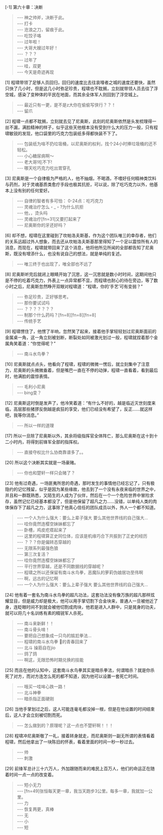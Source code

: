 
[-1] 第六十章：决断
>--- 神之帅斧，决断于此。<br>
>--- 打卡<br>
>--- 沧浪之刀，留痕于此。<br>
>--- 吃饺子咯<br>
>--- 过年啦！<br>
>--- 大哥大嫂过年好！<br>
>--- ？？？<br>
>--- 过年了<br>
>--- 哇，双更<br>
>--- 今天是奇迹再现<br>

[1] 程啸带领了足够人员回归，回归的速度比去往哀嚎者之城的速度还要快，虽然只快了几小时，但是这几小时弥足珍贵，程啸也不耽搁，立刻就带领人员去往了浮空城，感染了变种体的平民在地面，而其余全体军人则回到了浮空城上。
>--- 最近只有一更，是不是z大你在偷偷写侠行？？！<br>
>--- 留爪<br>

[2] 程啸一点都不耽搁，立刻就去见了尼奥斯，此刻的尼奥斯依然是头发梳理得一丝不漏，满脸精神的样子，似乎这些天他根本没有受到什么大的压力一般，只有程啸敏锐的发现，他口袋里的巧克力包装纸多得都快装不下了。
>--- 包装纸为啥不扔垃圾桶，以尼奥斯的权利，找个24小时捧垃圾桶的还不轻松。<br>
>--- 小心糖尿病啊～<br>
>--- 老大哥!吃不下!<br>
>--- 哪天吃巧克力吃出胃穿孔<br>

[3] 尼奥斯是一个自律极为严格的人，他不抽烟，不喝酒，不嗜好任何精神类饮料与药剂，对于灵魂基质类愈疗手段也极其抗拒，可以说，除了吃巧克力以外，他基本上没有别的任何爱好。
>--- 自律的智者有多可怕：
0-24点：吃巧克力<br>
>--- 灵魂治疗怎么・_・?为什么抗拒<br>
>--- 他，，烫头吗<br>
>--- 灵魂治疗[fn=31]又要打起来了<br>
>--- 尼奥斯你的牙还好吗？<br>

[6] 却不想，程啸在这里碰到了坎帕洛夫斯基，作为这个团队唯三的幸存者，他们的关系远超过外人想象，而去还从坎帕洛夫斯基那里得知了一个足以震惊所有人的消息，而现在，程啸就带回来了这个消息，他将他所见所闻的全部都告知了尼奥斯，既没有增添什么，也没有说自己的想法，就是单纯的复述。
>--- 唯三终于也出现了，唯全部也不远了<br>

[8] 尼奥斯听完后就闭上眼睛开始了沉思，这一沉思就是数小时时间，这期间他只是不停的吃着巧克力，外表上一点异常都不显，而程啸也耐心的待在旁边，等了数小时之后，尼奥斯忽然睁开双眼对程啸道：“程啸，你的‘手艺’可有变弱？”
>--- 弥足珍贵，正好够思考。<br>
>--- 那你要试试吗<br>
>--- ？？？？？？？<br>
>--- 制那个什么药吗？[fn=8][fn=8][fn=8]<br>
>--- 传统手艺<br>

[9] 程啸愣住了，他愣了半响，忽然笑了起来，接着他手掌轻轻划过尼奥斯面前的金属桌一角，这一角立刻被划断，断裂处如同被激光划过一般，程啸就捏着那个金属角笑着道：“你觉得呢？”
>--- 南斗水鸟拳？<br>

[10] 尼奥斯就点点头，他看向了程啸，程啸的微微一愣后，就立刻集中了注意力，尼奥斯的头微微垂着，但是嘴巴一直在不停的动弹，程啸一直看着，看到最后时，他满脸的震惊表情。
>--- 毛利小尼奥<br>
>--- bing变？<br>

[12] 尼奥斯这时倒是发声了，他冷笑着道：“有什么不好的，越是临近灭世刻度来临，高层那些猪猡反倒越是疯狂的享受，他们已经没有希望了，反正……就这样吧，我等你消息。”
>--- 所以一样的道理<br>

[17] 所以一旦除了尼奥斯以外，其余将级指挥官全体阵亡，那么尼奥斯在这十到十二小时内，将得到前锋军全部的指挥权。
>--- 直接夺权比什么协商靠谱多了。。<br>

[20] 所以这个决断其实就是一场豪赌。
>--- 你也和楚轩一样只会赌了？<br>

[23] 他有过奇遇，一场匪夷所思的奇遇，那时发生的事情他已经忘记了，只有极隐约的记忆残留，似乎是因为某些缘故，他去到了一个没有永夜来临的世界之中，并且和一群既熟悉，又陌生的人成为了伙伴，然后在一个一个危险世界中冒险求存，虽然记忆已经基本都没了，但是他保留了超凡之力……没错，以单纯人类的肉体保存下了超凡之力，这事除了他真心信任的团队成员以外，外人一个都不知道。
>--- 一个人为什么强大：要么上辈子强大 要么其他世界线的自己强大…<br>
>--- 哇你竟然连樱空妹妹都忘了<br>
>--- 卧槽，鸡皮疙瘩起来了<br>
>--- 这里的程啸算正史同位体，应该是机缘巧合下共振到了正史的经历<br>
>--- ？？？你是偏转态穿越的<br>
>--- 无限系列最强色狼<br>
>--- 第三次复活？<br>
>--- 哇你竟然连樱空妹妹都忘了<br>
>--- 平行世界穿越，还是不同数据线的穿越呢？<br>
>--- 程啸之所以还保留有南斗水鸟拳，恶魔队的萝莉伪娘居功至伟啊<br>
>--- 啊，远古的记忆啊<br>
>--- 一个人为什么强大：要么上辈子强大 要么其他世界线的自己强大…<br>

[24] 他有着一套名为南斗水鸟拳的超凡功法，这套功法没有像万族的超凡那样炫耀显目，但是威力却是极大，他可以用手掌切割下合金块来，普通人一旦被他近了身，连眨眼时间不到就会被他切割成肉块，他若是进入人群中，只是晃身的功夫，就可以将几十名训练有素的精锐军人杀死。
>--- 南斗来新鲜！！<br>
>--- 南斗骨头啃！<br>
>--- 要把自己想象成一只鸟的尴尬拳法...<br>
>--- 程啸的南斗水鸟拳 👴的青春回来了<br>
>--- 北斗 操筋自在jio<br>
>--- 鸽了鸽<br>
>--- 啊这，无限恐怖时期兑换的技能<br>

[25] 而且在他的认知中，这套南斗水鸟拳其实是暗杀拳法，何谓暗杀？就是你杀死了对方，而对方连怎么死的都不知道，因为他可以设置一套死亡时间。
>--- 哦买一哇哞心跌一路！<br>
>--- 北斗神拳<br>
>--- 暗杀指正面硬刚<br>

[26] 当他手掌划过之后，这人可能连毫毛都没掉一根，但是在他设置的时间结束后，这人才会立刻被切割而死。
>--- 怎么做到的？原理呢？这一点也不楚轩啊！！！<br>

[28] 程啸冲尼奥斯敬了一礼，接着转身就走，而尼奥斯则一副无所谓的表情看着程啸，然后他拿出了一块陈旧的怀表，看着里面的时间一秒一秒过去。
>--- 帅<br>
>--- 刺激<br>

[29] 前锋军总计三十六万人，外加跟随而来的难民上百万人，他们的命运正在随着时间一点一点的改变着。
>--- 短小无力<br>
>--- [fn=49]张恒每天更一章，我当天跑步3公里。每多一章，我就加一公里。<br>
>--- 力<br>
>--- 恢复两更，真棒<br>
>--- 无<br>
>--- 小<br>
>--- 短<br>
